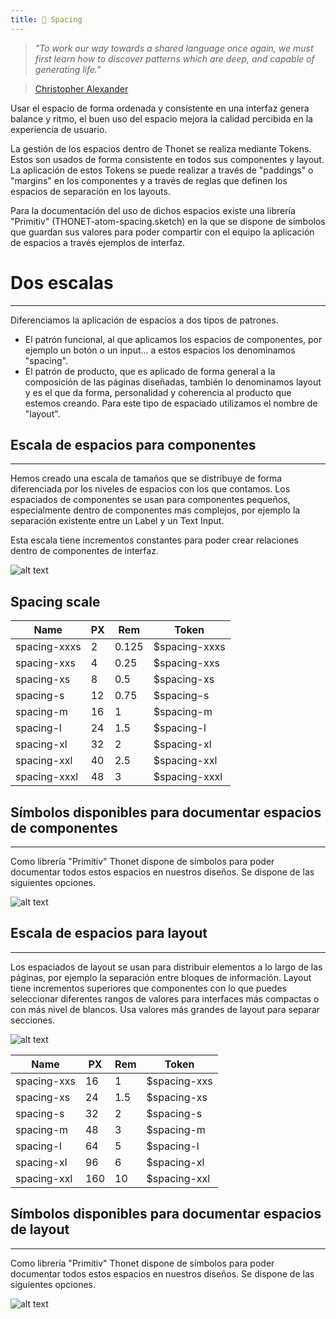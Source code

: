 ```yaml
---
title: 📏 Spacing
---
```


> *"To work our way towards a shared language once again, we must first learn how to discover patterns which are deep, and capable of generating life."*

> [Christopher Alexander](https://en.wikipedia.org/wiki/Christopher_Alexander)

Usar el espacio de forma ordenada y consistente en una interfaz genera balance y ritmo, el buen uso del espacio mejora la calidad percibida en la experiencia de usuario.

La gestión de los espacios dentro de Thonet se realiza mediante Tokens. Estos son usados de forma consistente en todos sus componentes y layout. La aplicación de estos Tokens se puede realizar a través de "paddings" o "margins" en los componentes y a través de reglas que definen los espacios de separación en los layouts.

Para la documentación del uso de dichos espacios existe una librería "Primitiv" (THONET-atom-spacing.sketch) en la que se dispone de símbolos que guardan sus valores para poder compartir con el equipo la aplicación de espacios a través ejemplos de interfaz.

# Dos escalas

---

Diferenciamos la aplicación de espacios a dos tipos de patrones.

- El patrón funcional, al que aplicamos los espacios de componentes, por ejemplo un botón o un input... a estos espacios los denominamos "spacing".
- El patrón de producto, que es aplicado de forma general a la composición de las páginas diseñadas, también lo denominamos layout y es el que da forma, personalidad y coherencia al producto que estemos creando. Para este tipo de espaciado utilizamos el nombre de "layout".


## Escala de espacios para componentes

---

Hemos creado una escala de tamaños que se distribuye de forma diferenciada por los niveles de espacios con los que contamos. Los espaciados de componentes se usan para componentes pequeños, especialmente dentro de componentes mas complejos, por ejemplo la separación existente entre un Label y un Text Input.

Esta escala tiene incrementos constantes para poder crear relaciones dentro de componentes de interfaz.

![alt text](http://thonet.realized.es/doc/img/primitivs/spacing-table_component_spacing.svg "Component Spacing  ")

## Spacing scale

| Name        | PX   | Rem  | Token   |   
| ------------- |-------------| -------------| -------------|
| spacing-xxxs | 2 | 0.125 | $spacing-xxxs |
| spacing-xxs | 4 | 0.25 | $spacing-xxs |
| spacing-xs | 8 | 0.5 | $spacing-xs |
| spacing-s | 12 | 0.75 | $spacing-s |
| spacing-m | 16 | 1 | $spacing-m |
| spacing-l | 24 | 1.5 | $spacing-l |
| spacing-xl | 32 | 2 | $spacing-xl |
| spacing-xxl | 40 | 2.5 | $spacing-xxl |
| spacing-xxxl | 48 | 3 | $spacing-xxxl |

## Símbolos disponibles para documentar espacios de componentes

---

Como librería "Primitiv" Thonet dispone de símbolos para poder documentar todos estos espacios en nuestros diseños. Se dispone de las siguientes opciones.

![alt text](http://thonet.realized.es/doc/img/primitivs/spacing-components_symbols.svg "Component Symbols  ")

## Escala de espacios para layout

---

Los espaciados de layout se usan para distribuir elementos a lo largo de las páginas, por ejemplo la separación entre bloques de información. Layout tiene incrementos superiores que componentes con lo que puedes seleccionar diferentes rangos de valores para interfaces más compactas o con más nivel de blancos. Usa valores más grandes de layout para separar secciones.

![alt text](http://thonet.realized.es/doc/img/primitivs/spacing-table_layout_spacing.svg "Layout Spacing  ")

| Name        | PX   | Rem  | Token   |   
| ------------- |-------------| -------------| -------------|
| spacing-xxs | 16 | 1 | $spacing-xxs |
| spacing-xs | 24 | 1.5 | $spacing-xs |
| spacing-s | 32 | 2 | $spacing-s |
| spacing-m | 48 | 3 | $spacing-m |
| spacing-l | 64 | 5 | $spacing-l |
| spacing-xl | 96 | 6 | $spacing-xl |
| spacing-xxl | 160 | 10 | $spacing-xxl |

## Símbolos disponibles para documentar espacios de layout

---

Como librería "Primitiv" Thonet dispone de símbolos para poder documentar todos estos espacios en nuestros diseños. Se dispone de las siguientes opciones.

![alt text](http://thonet.realized.es/doc/img/primitivs/spacing-layout_symbols.svg "Layout Symbols  ")
